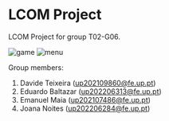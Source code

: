 # LCOM Project

LCOM Project for group T02-G06.

![game](proj/docs/scr1.png)
![menu](proj/docs/scr2.png)

Group members:

1. Davide Teixeira     (up202109860@fe.up.pt)
2. Eduardo Baltazar    (up202206313@fe.up.pt)
3. Emanuel Maia        (up202107486@fe.up.pt)
4. Joana Noites        (up202206284@fe.up.pt)

